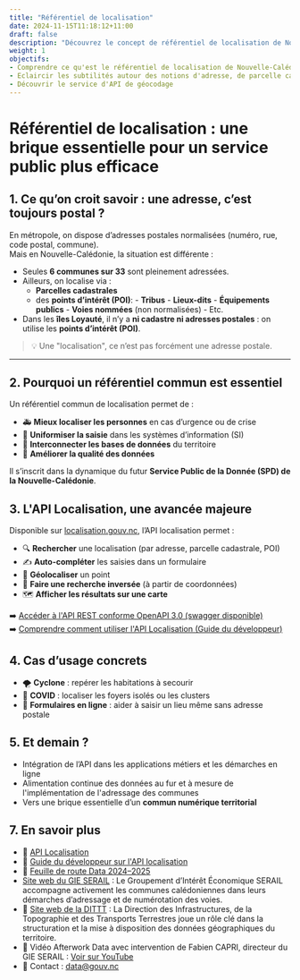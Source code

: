 ```yaml
---
title: "Référentiel de localisation"
date: 2024-11-15T11:18:12+11:00
draft: false
description: "Découvrez le concept de référentiel de localisation de Nouvelle-Calédonie"
weight: 1
objectifs:
- Comprendre ce qu'est le référentiel de localisation de Nouvelle-Calédonie
- Eclaircir les subtilités autour des notions d'adresse, de parcelle cadastrale, de POI
- Découvrir le service d'API de géocodage
---
```



# Référentiel de localisation : une brique essentielle pour un service public plus efficace

## 1. Ce qu’on croit savoir : une adresse, c’est toujours postal ?

En métropole, on dispose d’adresses postales normalisées (numéro, rue, code postal, commune).  
Mais en Nouvelle-Calédonie, la situation est différente :

- Seules **6 communes sur 33** sont pleinement adressées.
- Ailleurs, on localise via :
  - **Parcelles cadastrales**
  - des **points d’intérêt (POI)**:
        - **Tribus**
        - **Lieux-dits**
        - **Équipements publics**
        - **Voies nommées** (non normalisées)
        - Etc.
- Dans les **îles Loyauté**, il n’y a **ni cadastre ni adresses postales** : on utilise les **points d’intérêt (POI)**.

> 💡 Une "localisation", ce n’est pas forcément une adresse postale.

---

## 2. Pourquoi un référentiel commun est essentiel

Un référentiel commun de localisation permet de :

- 🚑 **Mieux localiser les personnes** en cas d’urgence ou de crise
- 🧩 **Uniformiser la saisie** dans les systèmes d’information (SI)
- 🔄 **Interconnecter les bases de données** du territoire
- 🧹 **Améliorer la qualité des données**

Il s’inscrit dans la dynamique du futur **Service Public de la Donnée (SPD) de la Nouvelle-Calédonie**.


## 3. L'API Localisation, une avancée majeure

Disponible sur [localisation.gouv.nc](https://localisation.gouv.nc), l’API localisation permet :

- 🔍 **Rechercher** une localisation (par adresse, parcelle cadastrale, POI)
- ✍️ **Auto-compléter** les saisies dans un formulaire
- 📍 **Géolocaliser** un point
- 🔁 **Faire une recherche inversée** (à partir de coordonnées)
- 🗺️ **Afficher les résultats sur une carte**

➡️ [Accéder à l'API REST conforme OpenAPI 3.0 (swagger disponible)](https://localisation.gouv.nc/api/openapi)  
➡️ [Comprendre comment utiliser l'API Localisation (Guide du développeur)](https://guide.data.gouv.nc/guide-du-developpeur/API-localisation/)  


## 4. Cas d’usage concrets

- 🌪️ **Cyclone** : repérer les habitations à secourir
- 🦠 **COVID** : localiser les foyers isolés ou les clusters
- 🏢 **Formulaires en ligne** : aider à saisir un lieu même sans adresse postale


## 5. Et demain ?

- Intégration de l’API dans les applications métiers et les démarches en ligne
- Alimentation continue des données au fur et à mesure de l'implémentation de l'adressage des communes
- Vers une brique essentielle d’un **commun numérique territorial**


## 7. En savoir plus

- 🔗 [API Localisation](https://localisation.gouv.nc)
- 📜 [Guide du développeur sur l'API localisation](https://guide.data.gouv.nc/guide-du-developpeur/API-localisation/)
- 📘 [Feuille de route Data 2024–2025](https://drive.google.com/file/d/1XC_C2qcxsaH5Gj5XCH29STr6oIyKFBvo/view?usp=sharing)
- [Site web du GIE SERAIL](https://www.serail.nc/) : Le Groupement d’Intérêt Économique SERAIL accompagne activement les communes calédoniennes dans leurs démarches d’adressage et de numérotation des voies.
- 🤝 [Site web de la DITTT](https://dittt.gouv.nc/information-geographique/en-savoir-plus/cadastre-et-inventaire-parcellaire) : La Direction des Infrastructures, de la Topographie et des Transports Terrestres joue un rôle clé dans la structuration et la mise à disposition des données géographiques du territoire.
- 🎥 Vidéo Afterwork Data avec intervention de Fabien CAPRI, directeur du GIE SERAIL : [Voir sur YouTube](https://www.youtube.com/watch?v=HQaQj8_NQt4)
- 📧 Contact : [data@gouv.nc](mailto:data@gouv.nc)
